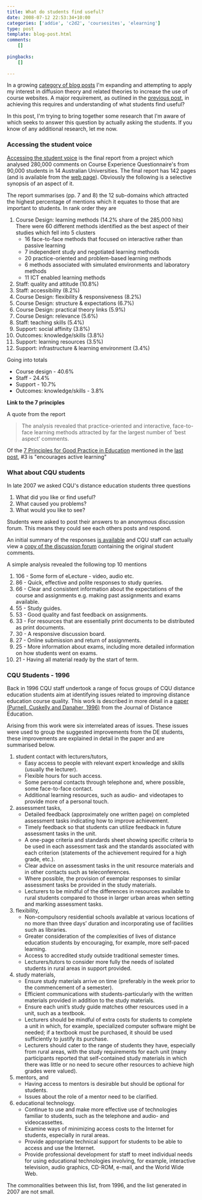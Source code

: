 ```yaml
---
title: What do students find useful?
date: 2008-07-12 22:53:34+10:00
categories: ['addie', 'c2d2', 'coursesites', 'elearning']
type: post
template: blog-post.html
comments:
    []
    
pingbacks:
    []
    
---
```

In a growing [category of blog posts](http://cq-pan.cqu.edu.au/david-jones/blog/?cat=43) I'm expanding and attempting to apply my interest in diffusion theory and related theories to increase the use of course websites. A major requirement, as outlined in the [previous post](http://cq-pan.cqu.edu.au/david-jones/blog/?p=185), in achieving this requires and understanding of what students find useful?

In this post, I'm trying to bring together some research that I'm aware of which seeks to answer this question by actually asking the students. If you know of any additional research, let me now.

### Accessing the student voice

[Accessing the student voice](http://www.dest.gov.au/sectors/higher_education/publications_resources/profiles/access_student_voice.htm) is the final report from a project which analysed 280,000 comments on Course Experience Questionnaire's from 90,000 students in 14 Australian Universities. The final report has 142 pages (and is available from the [web page](http://www.dest.gov.au/sectors/higher_education/publications_resources/profiles/access_student_voice.htm)). Obviously the following is a selective synopsis of an aspect of it.

The report summarises (pp. 7 and 8) the 12 sub-domains which attracted the highest percentage of mentions which it equates to those that are important to students. In rank order they are

1. Course Design: learning methods (14.2% share of the 285,000 hits)  
    There were 60 different methods identified as the best aspect of their studies which fell into 5 clusters
    - 16 face-to-face methods that focused on interactive rather than passive learning
    - 7 independent study and negotiated learning methods
    - 20 practice-oriented and problem-based learning methods
    - 6 methods associated with simulated environments and laboratory methods
    - 11 ICT enabled learning methods
2. Staff: quality and attitude (10.8%)
3. Staff: accessibility (8.2%)
4. Course Design: flexibility & responsiveness (8.2%)
5. Course Design: structure & expectations (6.7%)
6. Course Design: practical theory links (5.9%)
7. Course Design: relevance (5.6%)
8. Staff: teaching skills (5.4%)
9. Support: social affinity (3.8%)
10. Outcomes: knowledge/skills (3.8%)
11. Support: learning resources (3.5%)
12. Support: infrastructure & learning environment (3.4%)

Going into totals

- Course design - 40.6%
- Staff - 24.4%
- Support - 10.7%
- Outcomes: knowledge/skills - 3.8%

**Link to the 7 principles**

A quote from the report

> The analysis revealed that practice-oriented and interactive, face-to-face learning methods attracted by far the largest number of ‘best aspect’ comments.

Of the [7 Principles for Good Practice in Education](http://honolulu.hawaii.edu/intranet/committees/FacDevCom/guidebk/teachtip/7princip.htm) mentioned in the [last post](http://cq-pan.cqu.edu.au/david-jones/blog/?p=185), #3 is "encourages active learning"

### What about CQU students

In late 2007 we asked CQU's distance education students three questions

1. What did you like or find useful?
2. What caused you problems?
3. What would you like to see?

Students were asked to post their answers to an anonymous discussion forum. This means they could see each others posts and respond.

An initial summary of the responses [is available](http://cddu.cqu.edu.au/images/9/96/FlexFeedback.pdf) and CQU staff can actually view a [copy of the discussion forum](http://webfuse.cqu.edu.au/YaBB/Discussion/Staff_View_Student_Experience) containing the original student comments.

A simple analysis revealed the following top 10 mentions

1. 106 - Some form of eLecture - video, audio etc.
2. 86 - Quick, effective and polite responses to study queries.
3. 66 - Clear and consistent information about the expectations of the course and assignments e.g. making past assignments and exams available.
4. 55 - Study guides.
5. 53 - Good quality and fast feedback on assignments.
6. 33 - For resources that are essentially print documents to be distributed as print documents.
7. 30 - A responsive discussion board.
8. 27 - Online submission and return of assignments.
9. 25 - More information about exams, including more detailed information on how students went on exams.
10. 21 - Having all material ready by the start of term.

### CQU Students - 1996

Back in 1996 CQU staff undertook a range of focus groups of CQU distance education students aim at identifying issues related to improving distance education course quality. This work is described in more detail in a [paper (Purnell, Cuskelly and Danaher, 1996)](http://cade.athabascau.ca/vol11.2/purnelletal.html) from the Journal of Distance Education.

Arising from this work were six interrelated areas of issues. These issues were used to group the suggested improvements from the DE students, these improvements are explained in detail in the paper and are summarised below.

1. student contact with lecturers/tutors,
    - Easy access to people with relevant expert knowledge and skills (usually the lecturer).
    - Flexible hours for such access.
    - Some personal contacts through telephone and, where possible, some face-to-face contact.
    - Additional learning resources, such as audio- and videotapes to provide more of a personal touch.
2. assessment tasks,
    - Detailed feedback (approximately one written page) on completed assessment tasks indicating how to improve achievement.
    - Timely feedback so that students can utilize feedback in future assessment tasks in the unit.
    - A one-page criteria and standards sheet showing specific criteria to be used in each assessment task and the standards associated with each criterion (statements of the achievement required for a high grade, etc.).
    - Clear advice on assessment tasks in the unit resource materials and in other contacts such as teleconferences.
    - Where possible, the provision of exemplar responses to similar assessment tasks be provided in the study materials.
    - Lecturers to be mindful of the differences in resources available to rural students compared to those in larger urban areas when setting and marking assessment tasks.
3. flexibility,
    - Non-compulsory residential schools available at various locations of no more than three days’ duration and incorporating use of facilities such as libraries.
    - Greater consideration of the complexities of lives of distance education students by encouraging, for example, more self-paced learning.
    - Access to accredited study outside traditional semester times.
    - Lecturers/tutors to consider more fully the needs of isolated students in rural areas in support provided.
4. study materials,
    - Ensure study materials arrive on time (preferably in the week prior to the commencement of a semester).
    - Efficient communications with students-particularly with the written materials provided in addition to the study materials.
    - Ensure each unit’s study guide matches other resources used in a unit, such as a textbook.
    - Lecturers should be mindful of extra costs for students to complete a unit in which, for example, specialized computer software might be needed; if a textbook must be purchased, it should be used sufficiently to justify its purchase.
    - Lecturers should cater to the range of students they have, especially from rural areas, with the study requirements for each unit (many participants reported that self-contained study materials in which there was little or no need to secure other resources to achieve high grades were valued).
5. mentors, and
    - Having access to mentors is desirable but should be optional for students.
    - Issues about the role of a mentor need to be clarified.
6. educational technology.
    - Continue to use and make more effective use of technologies familiar to students, such as the telephone and audio- and videocassettes.
    - Examine ways of minimizing access costs to the Internet for students, especially in rural areas.
    - Provide appropriate technical support for students to be able to access and use the Internet.
    - Provide professional development for staff to meet individual needs for using educational technologies involving, for example, interactive television, audio graphics, CD-ROM, e-mail, and the World Wide Web.

The commonalities between this list, from 1996, and the list generated in 2007 are not small.